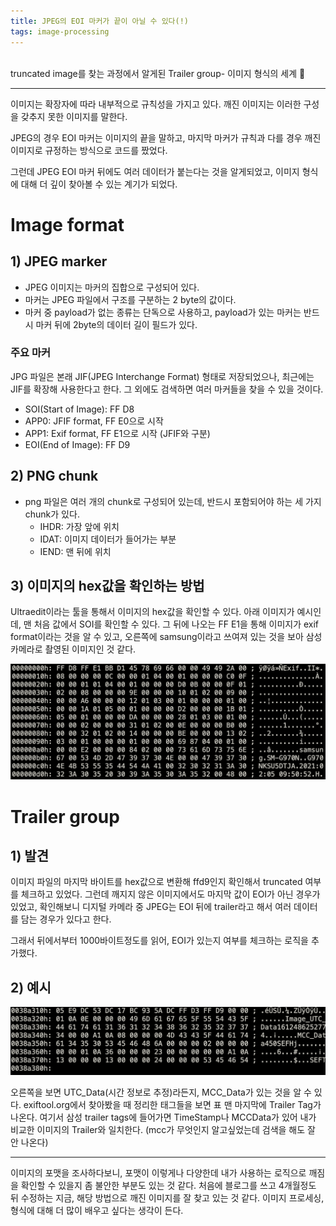 ```yaml
---
title: JPEG의 EOI 마커가 끝이 아닐 수 있다(!)
tags: image-processing
---
```


<br/>
truncated image를 찾는 과정에서 알게된 Trailer group- 이미지 형식의 세계 🔎 <br/>
<!--more-->


---

이미지는 확장자에 따라 내부적으로 규칙성을 가지고 있다. 깨진 이미지는 이러한 구성을 갖추지 못한 이미지를 말한다.

JPEG의 경우 EOI 마커는 이미지의 끝을 말하고, 마지막 마커가 규칙과 다를 경우 깨진 이미지로 규정하는 방식으로 코드를 짰었다.

그런데 JPEG EOI 마커 뒤에도 여러 데이터가 붙는다는 것을 알게되었고, 이미지 형식에 대해 더 깊이 찾아볼 수 있는 계기가 되었다.

# Image format
## 1) JPEG  marker

- JPEG 이미지는 마커의 집합으로 구성되어 있다.
- 마커는 JPEG 파일에서 구조를 구분하는 2 byte의 값이다.
- 마커 중 payload가 없는 종류는 단독으로 사용하고, payload가 있는 마커는 반드시 마커 뒤에 2byte의 데이터 길이 필드가 있다.


### 주요 마커

JPG 파일은 본래 JIF(JPEG Interchange Format) 형태로 저장되었으나, 최근에는 JIF를 확장해 사용한다고 한다. 그 외에도 검색하면 여러 마커들을 찾을 수 있을 것이다.
- SOI(Start of Image): FF D8
- APP0: JFIF format, FF E0으로 시작
- APP1: Exif format, FF E1으로 시작 (JFIF와 구분)
- EOI(End of Image): FF D9


## 2) PNG chunk

- png 파일은 여러 개의 chunk로 구성되어 있는데, 반드시 포함되어야 하는 세 가지 chunk가 있다.
    - IHDR: 가장 앞에 위치
    - IDAT: 이미지 데이터가 들어가는 부분
    - IEND: 맨 뒤에 위치

## 3) 이미지의 hex값을 확인하는 방법
Ultraedit이라는 툴을 통해서 이미지의 hex값을 확인할 수 있다. 아래 이미지가 예시인데, 맨 처음 값에서 SOI를 확인할 수 있다.
그 뒤에 나오는 FF E1을 통해 이미지가 exif format이라는 것을 알 수 있고, 오른쪽에 samsung이라고 쓰여져 있는 것을 보아 삼성 카메라로 촬영된 이미지인 것 같다.

![ultraedit](/assets/images/ultraedit.png)

# Trailer group
## 1) 발견
이미지 파일의 마지막 바이트를 hex값으로 변환해 ffd9인지 확인해서 truncated 여부를 체크하고 있었다.
그런데 깨지지 않은 이미지에서도 마지막 값이 EOI가 아닌 경우가 있었고, 확인해보니 디지털 카메라 중 JPEG는 EOI 뒤에 trailer라고 해서 여러 데이터를 담는 경우가 있다고 한다.

그래서 뒤에서부터 1000바이트정도를 읽어, EOI가 있는지 여부를 체크하는 로직을 추가했다.

## 2) 예시
![trailer](/assets/images/trailer.png)

오른쪽을 보면 UTC_Data(시간 정보로 추정)라든지, MCC_Data가 있는 것을 알 수 있다.
exiftool.org에서 찾아봤을 때 정리한 태그들을 보면 표 맨 마지막에 Trailer Tag가 나온다.
여기서 삼성 trailer tags에 들어가면 TimeStamp나 MCCData가 있어 내가 비교한 이미지의 Trailer와 일치한다. (mcc가 무엇인지 알고싶었는데 검색을 해도 잘 안 나온다)

---

이미지의 포맷을 조사하다보니, 포맷이 이렇게나 다양한데 내가 사용하는 로직으로 깨짐을 확인할 수 있을지 좀 불안한 부분도 있는 것 같다.
처음에 블로그를 쓰고 4개월정도 뒤 수정하는 지금, 해당 방법으로 깨진 이미지를 잘 찾고 있는 것 같다.
이미지 프로세싱, 형식에 대해 더 많이 배우고 싶다는 생각이 든다.
